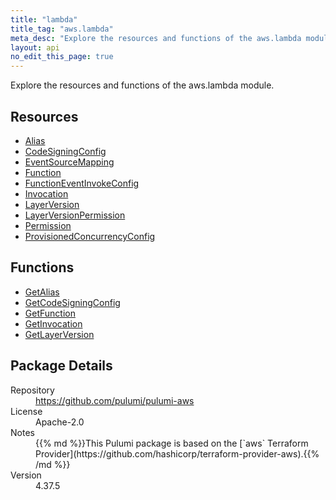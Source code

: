 ```yaml
---
title: "lambda"
title_tag: "aws.lambda"
meta_desc: "Explore the resources and functions of the aws.lambda module."
layout: api
no_edit_this_page: true
---
```


<!-- WARNING: this file was generated by Pulumi Docs Generator. -->
<!-- Do not edit by hand unless you're certain you know what you are doing! -->

Explore the resources and functions of the aws.lambda module.

<h2 id="resources">Resources</h2>
<ul class="api">
    <li><a href="alias" title="Alias"><span class="api-symbol api-symbol--resource"></span>Alias</a></li>
    <li><a href="codesigningconfig" title="CodeSigningConfig"><span class="api-symbol api-symbol--resource"></span>CodeSigningConfig</a></li>
    <li><a href="eventsourcemapping" title="EventSourceMapping"><span class="api-symbol api-symbol--resource"></span>EventSourceMapping</a></li>
    <li><a href="function" title="Function"><span class="api-symbol api-symbol--resource"></span>Function</a></li>
    <li><a href="functioneventinvokeconfig" title="FunctionEventInvokeConfig"><span class="api-symbol api-symbol--resource"></span>FunctionEventInvokeConfig</a></li>
    <li><a href="invocation" title="Invocation"><span class="api-symbol api-symbol--resource"></span>Invocation</a></li>
    <li><a href="layerversion" title="LayerVersion"><span class="api-symbol api-symbol--resource"></span>LayerVersion</a></li>
    <li><a href="layerversionpermission" title="LayerVersionPermission"><span class="api-symbol api-symbol--resource"></span>LayerVersionPermission</a></li>
    <li><a href="permission" title="Permission"><span class="api-symbol api-symbol--resource"></span>Permission</a></li>
    <li><a href="provisionedconcurrencyconfig" title="ProvisionedConcurrencyConfig"><span class="api-symbol api-symbol--resource"></span>ProvisionedConcurrencyConfig</a></li>
</ul>

<h2 id="functions">Functions</h2>
<ul class="api">
    <li><a href="getalias" title="GetAlias"><span class="api-symbol api-symbol--function"></span>GetAlias</a></li>
    <li><a href="getcodesigningconfig" title="GetCodeSigningConfig"><span class="api-symbol api-symbol--function"></span>GetCodeSigningConfig</a></li>
    <li><a href="getfunction" title="GetFunction"><span class="api-symbol api-symbol--function"></span>GetFunction</a></li>
    <li><a href="getinvocation" title="GetInvocation"><span class="api-symbol api-symbol--function"></span>GetInvocation</a></li>
    <li><a href="getlayerversion" title="GetLayerVersion"><span class="api-symbol api-symbol--function"></span>GetLayerVersion</a></li>
</ul>

<h2 id="package-details">Package Details</h2>
<dl class="package-details">
	<dt>Repository</dt>
	<dd><a href="https://github.com/pulumi/pulumi-aws">https://github.com/pulumi/pulumi-aws</a></dd>
	<dt>License</dt>
	<dd>Apache-2.0</dd>
	<dt>Notes</dt>
	<dd>{{% md %}}This Pulumi package is based on the [`aws` Terraform Provider](https://github.com/hashicorp/terraform-provider-aws).{{% /md %}}</dd>
	<dt>Version</dt>
	<dd>4.37.5</dd>
</dl>

